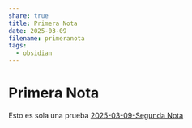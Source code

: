 ```yaml
---
share: true
title: Primera Nota
date: 2025-03-09
filename: primeranota
tags:
  - obsidian
---
```

# Primera Nota

Esto es sola una prueba [2025-03-09-Segunda Nota](./2025-03-09-Segunda%20Nota.md)
